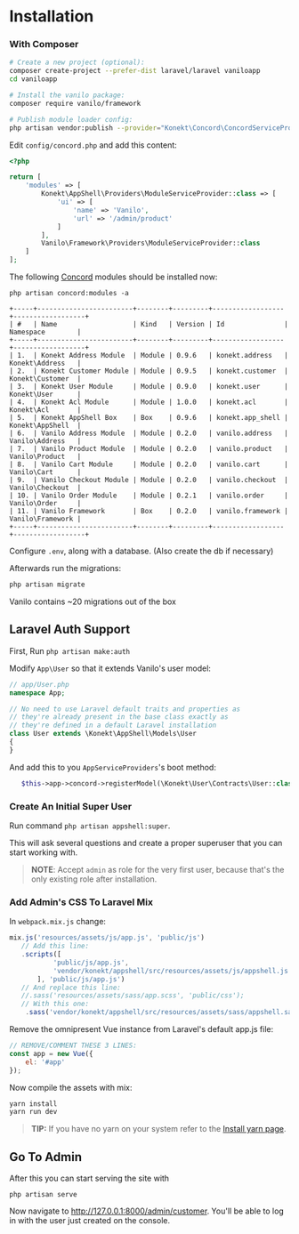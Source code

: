 # Installation

### With Composer

```bash
# Create a new project (optional):
composer create-project --prefer-dist laravel/laravel vaniloapp
cd vaniloapp

# Install the vanilo package:
composer require vanilo/framework

# Publish module loader config:
php artisan vendor:publish --provider="Konekt\Concord\ConcordServiceProvider" --tag=config
```

Edit `config/concord.php` and add this content:

```php
<?php

return [
    'modules' => [
        Konekt\AppShell\Providers\ModuleServiceProvider::class => [
            'ui' => [
                'name' => 'Vanilo',
                'url' => '/admin/product'
            ]
        ],
        Vanilo\Framework\Providers\ModuleServiceProvider::class
    ]
];
```

The following [Concord](concord.md) modules should be installed now:

`php artisan concord:modules -a`

```
+-----+------------------------+--------+---------+------------------+------------------+
| #   | Name                   | Kind   | Version | Id               | Namespace        |
+-----+------------------------+--------+---------+------------------+------------------+
| 1.  | Konekt Address Module  | Module | 0.9.6   | konekt.address   | Konekt\Address   |
| 2.  | Konekt Customer Module | Module | 0.9.5   | konekt.customer  | Konekt\Customer  |
| 3.  | Konekt User Module     | Module | 0.9.0   | konekt.user      | Konekt\User      |
| 4.  | Konekt Acl Module      | Module | 1.0.0   | konekt.acl       | Konekt\Acl       |
| 5.  | Konekt AppShell Box    | Box    | 0.9.6   | konekt.app_shell | Konekt\AppShell  |
| 6.  | Vanilo Address Module  | Module | 0.2.0   | vanilo.address   | Vanilo\Address   |
| 7.  | Vanilo Product Module  | Module | 0.2.0   | vanilo.product   | Vanilo\Product   |
| 8.  | Vanilo Cart Module     | Module | 0.2.0   | vanilo.cart      | Vanilo\Cart      |
| 9.  | Vanilo Checkout Module | Module | 0.2.0   | vanilo.checkout  | Vanilo\Checkout  |
| 10. | Vanilo Order Module    | Module | 0.2.1   | vanilo.order     | Vanilo\Order     |
| 11. | Vanilo Framework       | Box    | 0.2.0   | vanilo.framework | Vanilo\Framework |
+-----+------------------------+--------+---------+------------------+------------------+
```

Configure `.env`, along with a database. (Also create the db if necessary)

Afterwards run the migrations:

```bash
php artisan migrate
```

Vanilo contains ~20 migrations out of the box

## Laravel Auth Support

First, Run `php artisan make:auth`

Modify `App\User` so that it extends Vanilo's user model:

```php
// app/User.php
namespace App;

// No need to use Laravel default traits and properties as
// they're already present in the base class exactly as
// they're defined in a default Laravel installation
class User extends \Konekt\AppShell\Models\User
{
}
```

And add this to you `AppServiceProviders`'s boot method:

```php
   $this->app->concord->registerModel(\Konekt\User\Contracts\User::class, \App\User::class);
```

### Create An Initial Super User

Run command `php artisan appshell:super`.

This will ask several questions and create a proper superuser that you can start working with.

> **NOTE**: Accept `admin` as role for the very first user, because that's the only existing role after installation.

### Add Admin's CSS To Laravel Mix

In `webpack.mix.js` change:
```js
mix.js('resources/assets/js/app.js', 'public/js')
   // Add this line:
   .scripts([
           'public/js/app.js',
           'vendor/konekt/appshell/src/resources/assets/js/appshell.js'
       ], 'public/js/app.js')
   // And replace this line:
   //.sass('resources/assets/sass/app.scss', 'public/css');
   // With this one:
    .sass('vendor/konekt/appshell/src/resources/assets/sass/appshell.sass', 'public/css');
```

Remove the omnipresent Vue instance from Laravel's default app.js file:

```javascript
// REMOVE/COMMENT THESE 3 LINES:
const app = new Vue({
    el: '#app'
});
```

Now compile the assets with mix:

```bash
yarn install
yarn run dev
```

> **TIP:** If you have no yarn on your system refer to the [Install yarn page](https://yarnpkg.com/en/docs/install).

## Go To Admin

After this you can start serving the site with

`php artisan serve`

Now navigate to http://127.0.0.1:8000/admin/customer. You'll be able to
log in with the user just created on the console.
